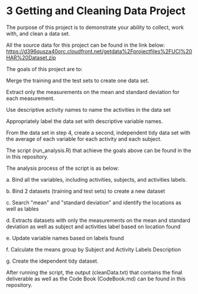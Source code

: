 # 3 Getting and Cleaning Data Project

The purpose of this project is to demonstrate your ability to collect, work with, and clean a data set.

All the source data for this project can be found in the link below: https://d396qusza40orc.cloudfront.net/getdata%2Fprojectfiles%2FUCI%20HAR%20Dataset.zip

The goals of this project are to:

Merge the training and the test sets to create one data set.

Extract only the measurements on the mean and standard deviation for each measurement.

Use descriptive activity names to name the activities in the data set

Appropriately label the data set with descriptive variable names.

From the data set in step 4, create a second, independent tidy data set with the average of each variable for each activity and each subject.

The script (run_analysis.R) that achieve the goals above can be found in the in this repository.

The analysis process of the script is as below:

a. Bind all the variables, including activities, subjects, and activities labels.

b. Bind 2 datasets (training and test sets) to create a new dataset

c. Search "mean" and "standard deviation" and identify the locations as well as lables

d. Extracts datasets with only the measurements on the mean and standard deviation as well as subject and activities label based on location found

e. Update variable names based on labels found

f. Calculate the means group by Subject and Activity Labels Description

g. Create the idependent tidy dataset.

After running the script, the output (cleanData.txt) that contains the final deliverable as well as the Code Book (CodeBook.md) can be found in this repository.
